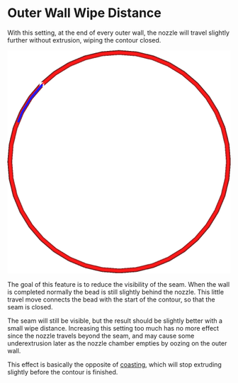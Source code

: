 Outer Wall Wipe Distance
====
With this setting, at the end of every outer wall, the nozzle will travel slightly further without extrusion, wiping the contour closed.

<!--screenshot {
"image_path": "wall_0_wipe_dist.png",
"models": [
    {
        "script": "thin_cylinder.scad",
        "transformation": ["scale(0.5)"]
    }
],
"camera_position": [0, 0, 50],
"settings": {
    "wall_0_wipe_dist": 4
},
"structures": ["travels", "helpers", "shell", "infill", "starts"],
"minimum_layer": 2,
"layer": 2,
"colours": 16
}-->
![A small travel move after completing the outer wall](images/wall_0_wipe_dist.png)

The goal of this feature is to reduce the visibility of the seam. When the wall is completed normally the bead is still slightly behind the nozzle. This little travel move connects the bead with the start of the contour, so that the seam is closed.

The seam will still be visible, but the result should be slightly better with a small wipe distance. Increasing this setting too much has no more effect since the nozzle travels beyond the seam, and may cause some underextrusion later as the nozzle chamber empties by oozing on the outer wall.

This effect is basically the opposite of [coasting](../experimental/coasting_enable.md), which will stop extruding slightly before the contour is finished.